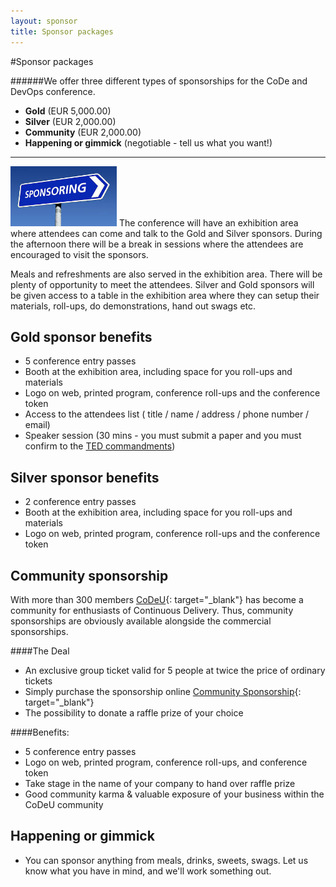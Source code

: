 ```yaml
---
layout: sponsor
title: Sponsor packages
---
```

#Sponsor packages

######We offer three different types of sponsorships for the CoDe and DevOps conference.

* __Gold__ (EUR 5,000.00)
* __Silver__ (EUR 2,000.00)
* __Community__ (EUR 2,000.00)
* __Happening or gimmick__ (negotiable - tell us what you want!)

---

<img class="stdleft" style="width:170px;" src="/images/sponsoring.jpg"/> The conference will have an exhibition area where attendees can come and talk to the Gold and Silver sponsors. During the afternoon there will be a break in sessions where the attendees are encouraged to visit the sponsors.

Meals and refreshments are also served in the exhibition area. There will be plenty of opportunity to meet the attendees. Silver and Gold sponsors will be given access to a table in the exhibition area where they can setup their materials, roll-ups, do demonstrations, hand out swags etc.

## Gold sponsor benefits
* 5 conference entry passes
* Booth at the exhibition area, including space for you roll-ups and materials
* Logo on web, printed program, conference roll-ups and the conference token
* Access to the attendees list ( title / name / address / phone number / email)
* Speaker session (30 mins - you must submit a paper and you must confirm to the [TED commandments](/program/))

## Silver sponsor benefits
* 2 conference entry passes
* Booth at the exhibition area, including space for you roll-ups and materials
* Logo on web, printed program, conference roll-ups and the conference token

## Community sponsorship
With more than 300 members [CoDeU](http://codeu.eu){: target="_blank"} has become a community for enthusiasts of Continuous Delivery. Thus, community sponsorships are obviously available alongside the commercial sponsorships.

####The Deal

* An exclusive group ticket valid for 5 people at twice the price of ordinary tickets
* Simply purchase the sponsorship online [Community Sponsorship](http://codecph.eventbrite.com){: target="_blank"}
* The possibility to donate a raffle prize of your choice

####Benefits:
* 5 conference entry passes
* Logo on web, printed program, conference roll-ups, and conference token
* Take stage in the name of your company to hand over raffle prize
* Good community karma & valuable exposure of your business within the CoDeU community  

## Happening or gimmick
* You can sponsor anything from meals, drinks, sweets, swags. Let us know what you have in mind, and we'll work something out.

